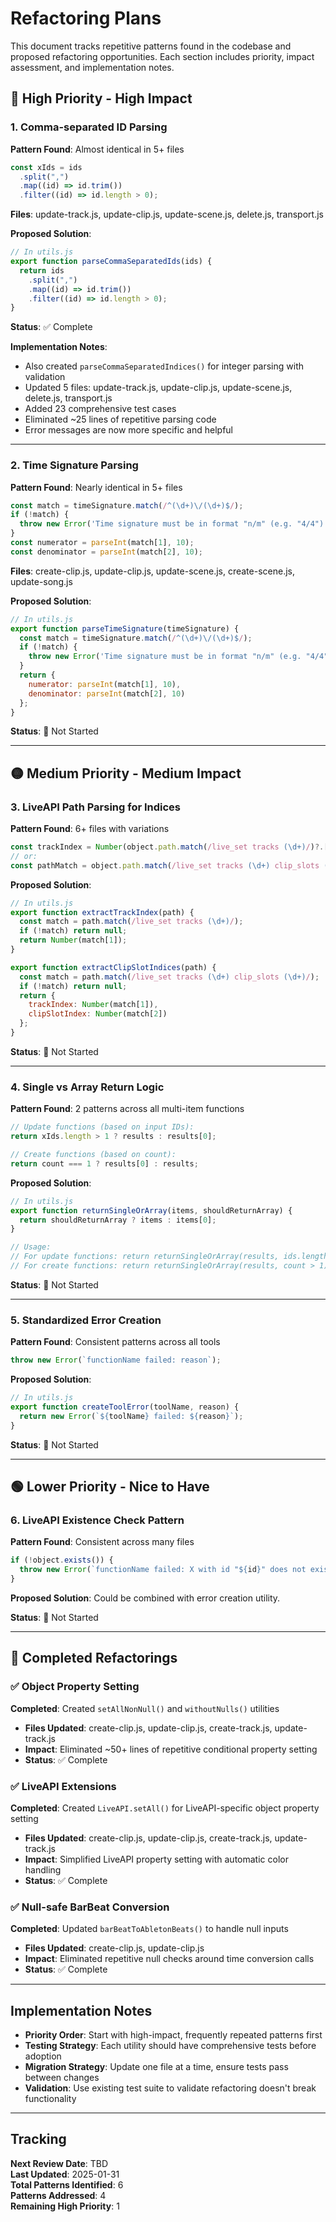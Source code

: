 # Refactoring Plans

This document tracks repetitive patterns found in the codebase and proposed refactoring opportunities. Each section includes priority, impact assessment, and implementation notes.

## 🔴 High Priority - High Impact

### 1. Comma-separated ID Parsing
**Pattern Found**: Almost identical in 5+ files
```javascript
const xIds = ids
  .split(",")
  .map((id) => id.trim())
  .filter((id) => id.length > 0);
```
**Files**: update-track.js, update-clip.js, update-scene.js, delete.js, transport.js

**Proposed Solution**: 
```javascript
// In utils.js
export function parseCommaSeparatedIds(ids) {
  return ids
    .split(",")
    .map((id) => id.trim())
    .filter((id) => id.length > 0);
}
```

**Status**: ✅ Complete

**Implementation Notes**:
- Also created `parseCommaSeparatedIndices()` for integer parsing with validation
- Updated 5 files: update-track.js, update-clip.js, update-scene.js, delete.js, transport.js
- Added 23 comprehensive test cases
- Eliminated ~25 lines of repetitive parsing code
- Error messages are now more specific and helpful

---

### 2. Time Signature Parsing
**Pattern Found**: Nearly identical in 5+ files
```javascript
const match = timeSignature.match(/^(\d+)\/(\d+)$/);
if (!match) {
  throw new Error('Time signature must be in format "n/m" (e.g. "4/4")');
}
const numerator = parseInt(match[1], 10);
const denominator = parseInt(match[2], 10);
```
**Files**: create-clip.js, update-clip.js, update-scene.js, create-scene.js, update-song.js

**Proposed Solution**:
```javascript
// In utils.js
export function parseTimeSignature(timeSignature) {
  const match = timeSignature.match(/^(\d+)\/(\d+)$/);
  if (!match) {
    throw new Error('Time signature must be in format "n/m" (e.g. "4/4")');
  }
  return {
    numerator: parseInt(match[1], 10),
    denominator: parseInt(match[2], 10)
  };
}
```

**Status**: 🔲 Not Started

---

## 🟡 Medium Priority - Medium Impact

### 3. LiveAPI Path Parsing for Indices
**Pattern Found**: 6+ files with variations
```javascript
const trackIndex = Number(object.path.match(/live_set tracks (\d+)/)?.[1]);
// or:
const pathMatch = object.path.match(/live_set tracks (\d+) clip_slots (\d+)/);
```

**Proposed Solution**:
```javascript
// In utils.js
export function extractTrackIndex(path) {
  const match = path.match(/live_set tracks (\d+)/);
  if (!match) return null;
  return Number(match[1]);
}

export function extractClipSlotIndices(path) {
  const match = path.match(/live_set tracks (\d+) clip_slots (\d+)/);
  if (!match) return null;
  return {
    trackIndex: Number(match[1]),
    clipSlotIndex: Number(match[2])
  };
}
```

**Status**: 🔲 Not Started

---

### 4. Single vs Array Return Logic
**Pattern Found**: 2 patterns across all multi-item functions
```javascript
// Update functions (based on input IDs):
return xIds.length > 1 ? results : results[0];

// Create functions (based on count):  
return count === 1 ? results[0] : results;
```

**Proposed Solution**:
```javascript
// In utils.js
export function returnSingleOrArray(items, shouldReturnArray) {
  return shouldReturnArray ? items : items[0];
}

// Usage:
// For update functions: return returnSingleOrArray(results, ids.length > 1);
// For create functions: return returnSingleOrArray(results, count > 1);
```

**Status**: 🔲 Not Started

---

### 5. Standardized Error Creation
**Pattern Found**: Consistent patterns across all tools
```javascript
throw new Error(`functionName failed: reason`);
```

**Proposed Solution**:
```javascript
// In utils.js
export function createToolError(toolName, reason) {
  return new Error(`${toolName} failed: ${reason}`);
}
```

**Status**: 🔲 Not Started

---

## 🟢 Lower Priority - Nice to Have

### 6. LiveAPI Existence Check Pattern
**Pattern Found**: Consistent across many files
```javascript
if (!object.exists()) {
  throw new Error(`functionName failed: X with id "${id}" does not exist`);
}
```

**Proposed Solution**: Could be combined with error creation utility.

**Status**: 🔲 Not Started

---

## 🔵 Completed Refactorings

### ✅ Object Property Setting
**Completed**: Created `setAllNonNull()` and `withoutNulls()` utilities
- **Files Updated**: create-clip.js, update-clip.js, create-track.js, update-track.js
- **Impact**: Eliminated ~50+ lines of repetitive conditional property setting
- **Status**: ✅ Complete

### ✅ LiveAPI Extensions
**Completed**: Created `LiveAPI.setAll()` for LiveAPI-specific object property setting
- **Files Updated**: create-clip.js, update-clip.js, create-track.js, update-track.js  
- **Impact**: Simplified LiveAPI property setting with automatic color handling
- **Status**: ✅ Complete

### ✅ Null-safe BarBeat Conversion
**Completed**: Updated `barBeatToAbletonBeats()` to handle null inputs
- **Files Updated**: create-clip.js, update-clip.js
- **Impact**: Eliminated repetitive null checks around time conversion calls
- **Status**: ✅ Complete

---

## Implementation Notes

- **Priority Order**: Start with high-impact, frequently repeated patterns first
- **Testing Strategy**: Each utility should have comprehensive tests before adoption
- **Migration Strategy**: Update one file at a time, ensure tests pass between changes
- **Validation**: Use existing test suite to validate refactoring doesn't break functionality

---

## Tracking

**Next Review Date**: TBD  
**Last Updated**: 2025-01-31  
**Total Patterns Identified**: 6  
**Patterns Addressed**: 4  
**Remaining High Priority**: 1